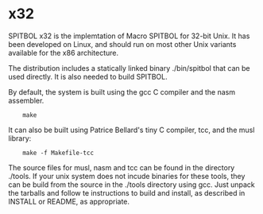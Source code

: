 # x32
SPITBOL x32 is the implemtation of Macro SPITBOL for 32-bit Unix. It has been developed on Linux, and should run on most other
Unix variants available for the x86 architecture.

The distribution includes a statically linked binary ./bin/spitbol that can be used directly. It is also needed to build
SPITBOL.

By default, the system is built using the gcc C compiler and the nasm assembler.

```
	make
```

It can also be built using Patrice Bellard's tiny C compiler, tcc, and the musl library:

```
	make -f Makefile-tcc
```

The source files for musl, nasm and tcc can be found in the directory ./tools. If your unix system does not incude binaries
for these tools, they can be build from the source in the ./tools directory using gcc. Just unpack the tarballs and follow
te instructions to build and install, as described in INSTALL or README, as appropriate.










